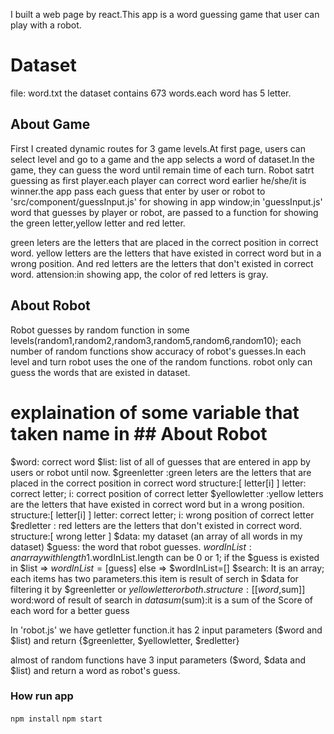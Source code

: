 I built a web page by react.This app is a word guessing game that user can play with a robot.

# Dataset
file: word.txt
the dataset contains 673 words.each word has 5 letter.

## About Game 
First I created dynamic routes for 3 game levels.At first page, users can select level and go to a game and the app selects a word of dataset.In the game, they can guess the word until remain time of each turn. Robot satrt guessing as first player.each player can correct word earlier he/she/it is winner.the app pass each guess that enter by user or robot to 'src/component/guessInput.js' for showing in app window;in 'guessInput.js' word that guesses by player or robot, are passed to a function for showing the green letter,yellow letter and red letter.

green leters are the letters that are placed in the correct position in correct word. yellow letters are the letters that have existed in correct word but in a wrong position. And red letters are the letters that don't existed in correct word.
attension:in showing app, the color of red letters is gray.

## About Robot
Robot guesses by random function in some levels(random1,random2,random3,random5,random6,random10);
each number of random functions show accuracy of robot's guesses.In each level and turn robot uses the one of the random functions.
robot only can guess the words that are existed in dataset.

# explaination of some variable that taken name in ## About Robot

$word: correct word
$list: list of all of guesses that are entered in app by users or robot until now.
$greenletter :green leters are the letters that are placed in the correct position in correct word
    structure:[ letter[i] ] 
    letter: correct letter;
    i: correct position of correct letter
$yellowletter :yellow letters are the letters that have existed in correct word but in a wrong position.
    structure:[ letter[i] ] 
        letter: correct letter;
        i: wrong position of correct letter
$redletter : red letters are the letters that don't existed in correct word.
    structure:[ wrong letter ] 
$data:  my dataset (an array of all words in my dataset)
$guess: the word that robot guesses.
$wordInList: an array with length 1.$wordInList.length can be 0 or 1;
    if the  $guess is existed in $list => $wordInList =[$guess]
    else => $wordInList=[]
$search: It is an array; each items has two parameters.this item is result of serch in $data for filtering it by $greenletter or $yellowletter  or both.
    structure:[[word,$sum]]
        word:word of result of search in $data
        sum($sum):it is a sum of the Score of each word for a better guess


In 'robot.js' we have getletter function.it has 2 input parameters ($word and $list) and return {$greenletter, $yellowletter, $redletter}

almost of random functions have 3 input parameters ($word, $data and $list) and return a word as robot's guess.

### How run app
`npm install`
`npm start`
